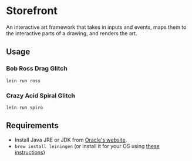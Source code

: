 # Storefront

An interactive art framework that takes in inputs and events, maps them to the
interactive parts of a drawing, and renders the art.

## Usage

### Bob Ross Drag Glitch

`lein run ross`

### Crazy Acid Spiral Glitch

`lein run spiro`

## Requirements

- Install Java JRE or JDK from [Oracle's website](http://www.oracle.com/technetwork/java/javase/downloads/index.html).
- `brew install leiningen` (or install it for your OS using [these instructions](http://leiningen.org/))
